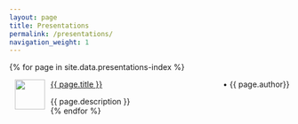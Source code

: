 ```yaml
---
layout: page
title: Presentations
permalink: /presentations/
navigation_weight: 1
---
```


{% for page in site.data.presentations-index %}
  <div class="boxed_page">
    <div class = "index_item_left">
      <img src="{{ page.image }}" style="margin: 0px 10px" width="54" height="54" align="left"/>
    </div>
    <div clas = "index_item_right">
      <p style="text-align:left;"><blogheader><a href="{{ page.url | prepend: site.baseurl }}">{{ page.title }}</a></blogheader>&nbsp;<span style="float:right;">
<time>&nbsp;•&nbsp;{{ page.author}}</time></p>
      {{ page.description }}
      <br>
    </div>
  </div>
{% endfor %}
<br><br>
